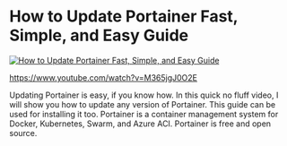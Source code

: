 # How to Update Portainer Fast, Simple, and Easy Guide

[![How to Update Portainer Fast, Simple, and Easy Guide](https://img.youtube.com/vi/M365jgJ0O2E/0.jpg)](https://www.youtube.com/watch?v=M365jgJ0O2E "How to Update Portainer Fast, Simple, and Easy Guide")

https://www.youtube.com/watch?v=M365jgJ0O2E

Updating Portainer is easy, if you know how.  In this quick no fluff video, I will show you how to update any version of Portainer.  This guide can be used for installing it too.  Portainer is a container management system for Docker, Kubernetes, Swarm, and Azure ACI.  Portainer is free and open source.
